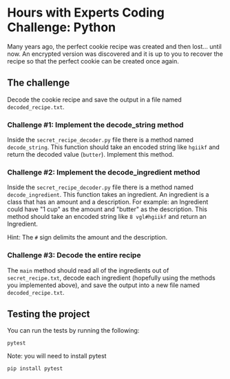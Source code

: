 # Hours with Experts Coding Challenge: Python

Many years ago, the perfect cookie recipe was created and then lost... until now. An encrypted version was discovered
and it is up to you to recover the recipe so that the perfect cookie can be created once again.

## The challenge

Decode the cookie recipe and save the output in a file named `decoded_recipe.txt`.

### Challenge #1: Implement the decode_string method

Inside the `secret_recipe_decoder.py` file there is a method named `decode_string`. This function should take an encoded string like
`hgiikf` and return the decoded value (`butter`). Implement this method.

### Challenge #2: Implement the decode_ingredient method

Inside the `secret_recipe_decoder.py` file there is a method named `decode_ingredient`. This function takes an ingredient. An 
ingredient is a class that has an amount and a description. For example: an Ingredient could have "1 cup" as the amount and 
"butter" as the description. This method should take an encoded string like `8 vgl#hgiikf` and return an Ingredient.

Hint: The `#` sign delimits the amount and the description.

### Challenge #3: Decode the entire recipe

The `main` method should read all of the ingredients out of `secret_recipe.txt`, decode each ingredient (hopefully using the methods
you implemented above), and save the output into a new file named `decoded_recipe.txt`.

## Testing the project 

You can run the tests by running the following:

```
pytest
```

Note: you will need to install pytest
```
pip install pytest
```

